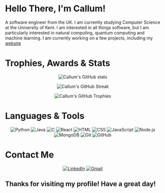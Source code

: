 # Hello There, I'm Callum!
A software engineer from the UK. I am currently studying Computer Science at the University of Kent. I am interested in all things software, but I am particularly interested in natural computing, quantum computing and machine learning. I am currently working on a few projects, including my [website](https://sherv.co.uk)
# Trophies, Awards & Stats
<p align="center">
<img src="https://github-readme-stats.vercel.app/api?username=CSherv272&show_icons=true&theme=dracula"  alt="Callum's GitHub stats"/>
</p>

<p align="center">
<img src="https://github-readme-streak-stats.herokuapp.com/?user=CSherv272&theme=dracula" alt="Callum's GitHub Streak"/>
</p>

<p align="center">
<img src="https://github-profile-trophy.vercel.app/?username=CSherv272&theme=dracula" alt="Callum's GitHub Trophies"/>
</p>

# Languages & Tools
<p align="center">
<img src="https://img.shields.io/badge/-Python-3776AB?style=for-the-badge&logo=python&logoColor=white" alt="Python"/>
<img src="https://img.shields.io/badge/-Java-007396?style=for-the-badge&logo=java&logoColor=white" alt="Java"/>
<img src="https://img.shields.io/badge/-C-A8B9CC?style=for-the-badge&logo=c&logoColor=white" alt="C"/>
<img src="https://img.shields.io/badge/-React-61DAFB?style=for-the-badge&logo=react&logoColor=white" alt="React"/>
<img src="https://img.shields.io/badge/-HTML-E34F26?style=for-the-badge&logo=html5&logoColor=white" alt="HTML"/>
<img src="https://img.shields.io/badge/-CSS-1572B6?style=for-the-badge&logo=css3&logoColor=white" alt="CSS"/>
<img src="https://img.shields.io/badge/-JavaScript-F7DF1E?style=for-the-badge&logo=javascript&logoColor=white" alt="JavaScript"/>
<img src="https://img.shields.io/badge/-Node.js-339933?style=for-the-badge&logo=node.js&logoColor=white" alt="Node.js"/>
<img src="https://img.shields.io/badge/-MongoDB-47A248?style=for-the-badge&logo=mongodb&logoColor=white" alt="MongoDB"/>
<img src="https://img.shields.io/badge/-Git-F05032?style=for-the-badge&logo=git&logoColor=white" alt="Git"/>
<img src="https://img.shields.io/badge/-GitHub-181717?style=for-the-badge&logo=github&logoColor=white" alt="GitHub"/>
</p>

# Contact Me
<p align="center">
<a href="https://www.linkedin.com/in/callum-shervill/"><img src="https://img.shields.io/badge/-LinkedIn-0A66C2?style=for-the-badge&logo=linkedin&logoColor=white" alt="LinkedIn"/></a>
<a href="mailto:shervc272@gmail.com"><img src="https://img.shields.io/badge/-Gmail-D14836?style=for-the-badge&logo=gmail&logoColor=white" alt="Gmail"/></a>
</p>

## Thanks for visiting my profile! Have a great day!
